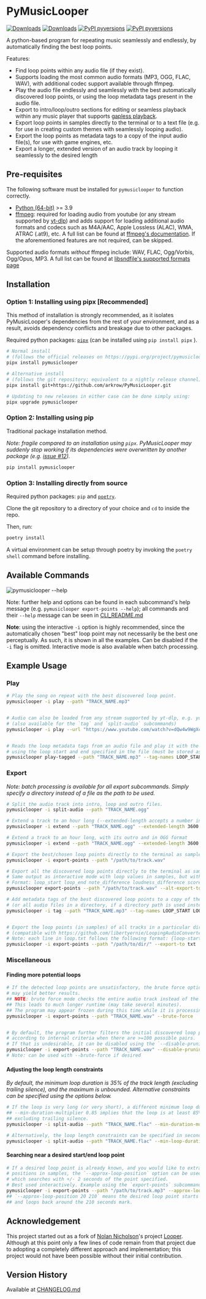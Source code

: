 # PyMusicLooper

[![Downloads](https://static.pepy.tech/badge/pymusiclooper)](https://pepy.tech/project/pymusiclooper)
[![Downloads](https://static.pepy.tech/badge/pymusiclooper/month)](https://pepy.tech/project/pymusiclooper)
[![PyPI pyversions](https://img.shields.io/pypi/v/pymusiclooper.svg)](https://pypi.python.org/pypi/pymusiclooper/)
[![PyPI pyversions](https://img.shields.io/pypi/pyversions/pymusiclooper.svg)](https://pypi.python.org/pypi/pymusiclooper/)

A python-based program for repeating music seamlessly and endlessly, by automatically finding the best loop points.

Features:

- Find loop points within any audio file (if they exist).
- Supports loading the most common audio formats (MP3, OGG, FLAC, WAV), with additional codec support available through ffmpeg.
- Play the audio file endlessly and seamlessly with the best automatically discovered loop points, or using the loop metadata tags present in the audio file.
- Export to intro/loop/outro sections for editing or seamless playback within any music player that supports [gapless playback](https://en.wikipedia.org/wiki/Gapless_playback).
- Export loop points in samples directly to the terminal or to a text file (e.g. for use in creating custom themes with seamlessly looping audio).
- Export the loop points as metadata tags to a copy of the input audio file(s), for use with game engines, etc.
- Export a longer, extended version of an audio track by looping it seamlessly to the desired length

## Pre-requisites

The following software must be installed for `pymusiclooper` to function correctly.

- [Python (64-bit)](https://www.python.org/downloads/) >= 3.9
- [ffmpeg](https://ffmpeg.org/download.html): required for loading audio from youtube (or any stream supported by [yt-dlp](https://github.com/yt-dlp/yt-dlp)) and adds support for loading additional audio formats and codecs such as M4A/AAC, Apple Lossless (ALAC), WMA, ATRAC (.at9), etc. A full list can be found at [ffmpeg's documentation](https://www.ffmpeg.org/general.html#Audio-Codecs). If the aforementioned features are not required, can be skipped.

Supported audio formats *without* ffmpeg include: WAV, FLAC, Ogg/Vorbis, Ogg/Opus, MP3.
A full list can be found at [libsndfile's supported formats page](https://libsndfile.github.io/libsndfile/formats.html)

## Installation

### Option 1: Installing using pipx [Recommended]

This method of installation is strongly recommended, as it isolates PyMusicLooper's dependencies from the rest of your environment,
and as a result, avoids dependency conflicts and breakage due to other packages.

Required python packages: [`pipx`](https://pypa.github.io/pipx/) (can be installed using `pip install pipx` ).

```sh
# Normal install
# (follows the official releases on https://pypi.org/project/pymusiclooper/)
pipx install pymusiclooper

# Alternative install
# (follows the git repository; equivalent to a nightly release channel)
pipx install git+https://github.com/arkrow/PyMusicLooper.git

# Updating to new releases in either case can be done simply using:
pipx upgrade pymusiclooper
```

### Option 2: Installing using pip

Traditional package installation method.

*Note: fragile compared to an installation using `pipx`. PyMusicLooper may suddenly stop working if its dependencies were overwritten by another package (e.g. [issue #12](https://github.com/arkrow/PyMusicLooper/issues/12)).*

```sh
pip install pymusiclooper
```

### Option 3: Installing directly from source

Required python packages: `pip` and [`poetry`](https://python-poetry.org/).

Clone the git repository to a directory of your choice and `cd` to inside the repo.

Then, run:

```sh
poetry install
```

A virtual environment can be setup through poetry by invoking the `poetry shell` command before installing.

## Available Commands

![pymusiclooper --help](https://github.com/arkrow/PyMusicLooper/raw/master/img/pymusiclooper.svg)

Note: further help and options can be found in each subcommand's help message (e.g. `pymusiclooper export-points --help`);
all commands and their `--help` message can be seen in [CLI_README.md](https://github.com/arkrow/PyMusicLooper/blob/master/CLI_README.md)

**Note**: using the interactive `-i` option is highly recommended, since the automatically chosen "best" loop point may not necessarily be the best one perceptually. As such, it is shown in all the examples. Can be disabled if the `-i` flag is omitted. Interactive mode is also available when batch processing.

## Example Usage

### Play

```sh
# Play the song on repeat with the best discovered loop point.
pymusiclooper -i play --path "TRACK_NAME.mp3"


# Audio can also be loaded from any stream supported by yt-dlp, e.g. youtube
# (also available for the `tag` and `split-audio` subcommands)
pymusiclooper -i play --url "https://www.youtube.com/watch?v=dQw4w9WgXcQ"


# Reads the loop metadata tags from an audio file and play it with the loop active
# using the loop start and end specified in the file (must be stored as samples)
pymusiclooper play-tagged --path "TRACK_NAME.mp3" --tag-names LOOP_START LOOP_END
```

### Export

*Note: batch processing is available for all export subcommands. Simply specify a directory instead of a file as the path to be used.*

```sh
# Split the audio track into intro, loop and outro files.
pymusiclooper -i split-audio --path "TRACK_NAME.ogg"

# Extend a track to an hour long (--extended-length accepts a number in seconds)
pymusiclooper -i extend --path "TRACK_NAME.ogg" --extended-length 3600

# Extend a track to an hour long, with its outro and in OGG format
pymusiclooper -i extend --path "TRACK_NAME.ogg" --extended-length 3600 --disable-fade-out --format "OGG"

# Export the best/chosen loop points directly to the terminal as sample points
pymusiclooper -i export-points --path "/path/to/track.wav"

# Export all the discovered loop points directly to the terminal as sample points
# Same output as interactive mode with loop values in samples, but without the formatting and pagination
# Format: loop_start loop_end note_difference loudness_difference score
pymusiclooper export-points --path "/path/to/track.wav" --alt-export-top -1

# Add metadata tags of the best discovered loop points to a copy of the input audio file
# (or all audio files in a directory, if a directory path is used instead)
pymusiclooper -i tag --path "TRACK_NAME.mp3" --tag-names LOOP_START LOOP_END


# Export the loop points (in samples) of all tracks in a particular directory to a loops.txt file
# (compatible with https://github.com/libertyernie/LoopingAudioConverter/)
# Note: each line in loop.txt follows the following format: {loop-start} {loop-end} {filename}
pymusiclooper -i export-points --path "/path/to/dir/" --export-to txt
```

### Miscellaneous

#### Finding more potential loops

```sh
# If the detected loop points are unsatisfactory, the brute force option `--brute-force`
# may yield better results.
## NOTE: brute force mode checks the entire audio track instead of the detected beats.
## This leads to much longer runtime (may take several minutes).
## The program may appear frozen during this time while it is processing in the background.
pymusiclooper -i export-points --path "TRACK_NAME.wav" --brute-force


# By default, the program further filters the initial discovered loop points
# according to internal criteria when there are >=100 possible pairs.
# If that is undesirable, it can be disabled using the `--disable-pruning` flag, e.g.
pymusiclooper -i export-points --path "TRACK_NAME.wav" --disable-pruning
# Note: can be used with --brute-force if desired
```

#### Adjusting the loop length constraints

*By default, the minimum loop duration is 35% of the track length (excluding trailing silence), and the maximum is unbounded.
Alternative constraints can be specified using the options below.*

```sh
# If the loop is very long (or very short), a different minimum loop duration can be specified.
## --min-duration-multiplier 0.85 implies that the loop is at least 85% of the track,
## excluding trailing silence.
pymusiclooper -i split-audio --path "TRACK_NAME.flac" --min-duration-multiplier 0.85

# Alternatively, the loop length constraints can be specified in seconds
pymusiclooper -i split-audio --path "TRACK_NAME.flac" --min-loop-duration 120 --max-loop-duration 150
```

#### Searching near a desired start/end loop point

```sh
# If a desired loop point is already known, and you would like to extract the best loop
# positions in samples, the `--approx-loop-position` option can be used,
# which searches with +/- 2 seconds of the point specified.
# Best used interactively. Example using the `export-points` subcommand:
pymusiclooper -i export-points --path "/path/to/track.mp3" --approx-loop-position 20 210
## `--approx-loop-position 20 210` means the desired loop point starts around 20 seconds
## and loops back around the 210 seconds mark.
```

## Acknowledgement

This project started out as a fork of [Nolan Nicholson](https://github.com/NolanNicholson)'s project [Looper](https://github.com/NolanNicholson/Looper/). Although at this point only a few lines of code remain from that project due to adopting a completely different approach and implementation; this project would not have been possible without their initial contribution.

## Version History

Available at [CHANGELOG.md](CHANGELOG.md)
